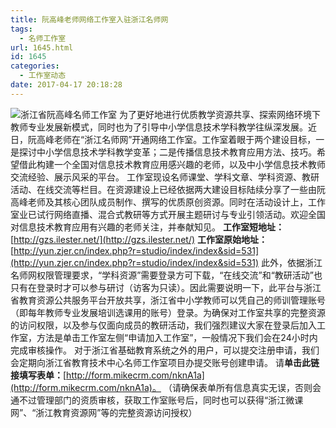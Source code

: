 ```yaml
---
title: 阮高峰老师网络工作室入驻浙江名师网
tags:
  - 名师工作室
url: 1645.html
id: 1645
categories:
  - 工作室动态
date: 2017-04-17 20:18:28
---
```


![浙江省阮高峰名师工作室](http://ww1.sinaimg.cn/large/4acc22aagy1fepxjo24h0j20r40i6akj.jpg) 为了更好地进行优质教学资源共享、探索网络环境下教师专业发展新模式，同时也为了引导中小学信息技术学科教学往纵深发展。近日，阮高峰老师在“浙江名师网”开通网络工作室。工作室着眼于两个建设目标，一是探讨中小学信息技术学科教学变革；二是传播信息技术教育应用方法、技巧。希望借此构建一个全国对信息技术教育应用感兴趣的老师，以及中小学信息技术教师交流经验、展示风采的平台。 工作室现设名师课堂、学科文章、学科资源、教研活动、在线交流等栏目。在资源建设上已经依据两大建设目标陆续分享了一些由阮高峰老师及其核心团队成员制作、撰写的优质原创资源。同时在活动设计上，工作室业已试行网络直播、混合式教研等方式开展主题研讨与专业引领活动。欢迎全国对信息技术教育应用有兴趣的老师关注，并奉献知见。 **工作室短地址：**[http://gzs.ilester.net/](http://gzs.ilester.net/) **工作室原始地址：**[http://yun.zjer.cn/index.php?r=studio/index/index&sid=531](http://yun.zjer.cn/index.php?r=studio/index/index&sid=531) 此外，依据浙江名师网权限管理要求，“学科资源”需要登录方可下载，“在线交流”和“教研活动”也只有在登录时才可以参与研讨（访客为只读）。因此需要说明一下，此平台与浙江省教育资源公共服务平台开放共享，浙江省中小学教师可以凭自己的师训管理账号（即每年教师专业发展培训选课用的账号）登录。为确保对工作室共享的完整资源的访问权限，以及参与仅面向成员的教研活动，我们强烈建议大家在登录后加入工作室，方法是单击工作室左侧“申请加入工作室”，一般情况下我们会在24小时内完成审核操作。 对于浙江省基础教育系统之外的用户，可以提交注册申请，我们会定期向浙江省教育技术中心名师工作室项目办提交账号创建申请。 请**单击此链接填写表单：**[http://form.mikecrm.com/nknA1a](http://form.mikecrm.com/nknA1a)。 （请确保表单所有信息真实无误，否则会通不过管理部门的资质审核，获取工作室账号后，同时也可以获得“浙江微课网”、“浙江教育资源网”等的完整资源访问授权）